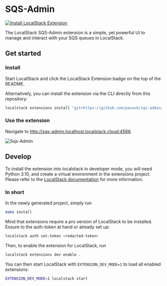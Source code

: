 SQS-Admin
===============================

[![Install LocalStack Extension](https://cdn.localstack.cloud/gh/extension-badge.svg)](https://app.localstack.cloud/extensions/remote?url=git+https://github.com/PacoVK/sqs-admin/#egg=sqs-admin)

The LocalStack SQS-Admin extension is a simple, yet powerful UI to manage and interact with your SQS queues in LocalStack. 

## Get started

### Install

Start LocalStack and click the LocalStack Extension badge on the top of the README.

Alternatively, you can install the extension via the CLI directly from this repository:

```bash
localstack extensions install "git+https://github.com/pacovk/sqs-admin/#egg=sqs-admin"
```

### Use the extension

Navigate to http://sqs-admin.localhost.localstack.cloud:4566.

![Sqs-Admin](https://github.com/user-attachments/assets/60f775c6-bc4a-40c1-96dc-7bcd9a0ae66a)

## Develop

To install the extension into localstack in developer mode, you will need Python 3.10, and create a virtual environment in the extensions project.
Please refer to the [LocalStack documentation](https://docs.localstack.cloud/user-guide/extensions/developing-extensions/) for more information.

### In short

In the newly generated project, simply run

```bash
make install
```

Mind that extensions require a pro version of LocalStack to be installed.
Ensure to the auth-token at hand or already set up:

```bash
localstack auth set-token <redacted-token>
```

Then, to enable the extension for LocalStack, run

```bash
localstack extensions dev enable .
```

You can then start LocalStack with `EXTENSION_DEV_MODE=1` to load all enabled extensions:

```bash
EXTENSION_DEV_MODE=1 localstack start
```
